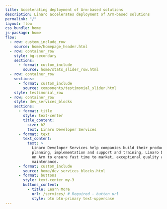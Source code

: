 ```yaml
---
title: Accelerating deployment of Arm-based solutions
description: Linaro accelerates deployment of Arm-based solutions
permalink: "/"
layout: flow
css_bundle: home
js-package: home
flow:
  - row: custom_include_row
    source: home/homepage_header.html
  - row: container_row
    style: bg-secondary
    sections:
      - format: custom_include
        source: home/stats_slider_row.html
  - row: container_row
    sections:
      - format: custom_include
        source: components/testimonial_slider.html
    style: testimonial_row
  - row: container_row
    style: dev_services_blocks
    sections:
      - format: title
        style: text-center
        title_content:
          size: h2
          text: Linaro Developer Services
      - format: text
        text_content:
          text: >
            Linaro Developer Services help companies build their products on Arm. From initial design through to
            planning, implementation and support and training, Linaro Developer Services help you leverage open source
            on Arm to ensure fast time to market, exceptional quality and security, and cost effective long term
            maintenance.
      - format: custom_include
        source: home/dev_services_blocks.html
      - format: buttons
        style: text-center my-3
        buttons_content:
          - title: Learn More
            url: /services/ # Required - button url
            style: btn btn-primary text-uppercase
---
```

